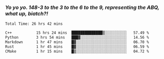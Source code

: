 ### ***Yo yo yo. 148-3 to the 3 to the 6 to the 9, representing the ABQ, what up, biatch?!***

<!--START_SECTION:waka-->

```txt
Total Time: 26 hrs 42 mins

C++           15 hrs 24 mins  ██████████████▒░░░░░░░░░░   57.49 %
Python        3 hrs 54 mins   ███▓░░░░░░░░░░░░░░░░░░░░░   14.56 %
Markdown      1 hr 47 mins    █▓░░░░░░░░░░░░░░░░░░░░░░░   06.70 %
Rust          1 hr 45 mins    █▓░░░░░░░░░░░░░░░░░░░░░░░   06.59 %
CMake         1 hr 15 mins    █▒░░░░░░░░░░░░░░░░░░░░░░░   04.72 %
```

<!--END_SECTION:waka-->

<!--
**AJMC2002/AJMC2002** is a ✨ _special_ ✨ repository because its `README.md` (this file) appears on your GitHub profile.

Here are some ideas to get you started:

- 🔭 I’m currently working on ...
- 🌱 I’m currently learning ...
- 👯 I’m looking to collaborate on ...
- 🤔 I’m looking for help with ...
- 💬 Ask me about ...
- 📫 How to reach me: ...
- 😄 Pronouns: ...
- ⚡ Fun fact: ...
-->
